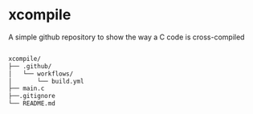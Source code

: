 ﻿# xcompile
A simple github repository to show the way a C code is cross-compiled


```bash

xcompile/
├── .github/
│   └── workflows/
│       └── build.yml
├── main.c
├──.gitignore
└── README.md

```